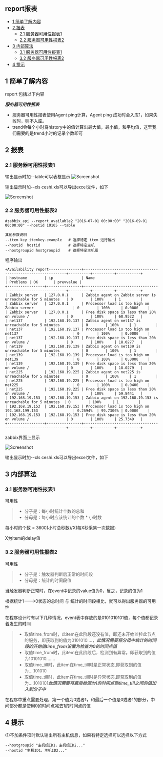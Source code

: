 ## report报表

* [1 简单了解内容](#1-简单了解内容)
* [2 报表](#2-报表)
	* [2.1 服务器可用性报表1](#21-服务器可用性报表1)
	* [2.2 服务器可用性报表2](#22-服务器可用性报表2)
* [3 内部算法](#3-内部算法)
	* [3.1 服务器可用性报表1](#31-服务器可用性报表1)
	* [3.2 服务器可用性报表2](#32-服务器可用性报表2)
* [4 提示](#4-提示)

## 1 简单了解内容

report 包括以下内容

***服务器可用性报表***
    
+ 服务器可用性报表使用Agent ping计算，Agent ping 成功时会入库1，如果失败时，则不入库。
+ trend会每个小时将history中的值计算出最大值，最小值，和平均值，这里我们需要的是trend小时的记录个数即可

## 2 报表

### 2.1 服务器可用性报表1

输出显示时加--table可以表框显示
![Screenshot](https://github.com/BillWang139967/zabbix_manager/raw/master/images/report_available_table.jpg)

输出显示时加--xls ceshi.xls可以导出excel文件，如下

![Screenshot](https://github.com/BillWang139967/zabbix_manager/raw/master/images/report_available_xls.jpg)

### 2.2 服务器可用性报表2

```
#zabbix_api --report_available2 "2016-07-01 00:00:00" "2016-09-01 00:00:00" --hostid 10105 --table

其他参数说明
--item_key itemkey.example   # 选择特定 item 进行输出
--hostid  hostid             # 选择特定主机
--hostgroupid hostgroupid    # 选择特定主机组
```
程序输出

```
+Availability report---------------+--------------------------------------------------------------+----------+----------+-----------+
| hostname        | ip             | Name                                                         | Problems | OK       | prevvalue |
+-----------------+----------------+--------------------------------------------------------------+----------+----------+-----------+
| Zabbix server   | 127.0.0.1      | Zabbix agent on Zabbix server is unreachable for 5 minutes   | 0        | 100%     | 1         |
| Zabbix server   | 127.0.0.1      | Processor load is too high on Zabbix server                  | 0        | 100%     | 0.0000    |
| Zabbix server   | 127.0.0.1      | Free disk space is less than 20% on volume /                 | 0        | 100%     | 68.9522   |
| net137          | 192.168.19.137 | Zabbix agent on net137 is unreachable for 5 minutes          | 0        | 100%     | 1         |
| net137          | 192.168.19.137 | Processor load is too high on net137                         | 0        | 100%     | 0.0000    |
| net137          | 192.168.19.137 | Free disk space is less than 20% on volume /                 | 0        | 100%     | 18.0277   |
| net139          | 192.168.19.139 | Zabbix agent on net139 is unreachable for 5 minutes          | 0        | 100%     | 1         |
| net139          | 192.168.19.139 | Processor load is too high on net139                         | 0        | 100%     | 0.0000    |
| net139          | 192.168.19.139 | Free disk space is less than 20% on volume /                 | 0        | 100%     | 18.0279   |
| net225          | 192.168.19.225 | Zabbix agent on net225 is unreachable for 5 minutes          | 0        | 100%     | 1         |
| net225          | 192.168.19.225 | Processor load is too high on net225                         | 0        | 100%     | 0.0400    |
| net225          | 192.168.19.225 | Free disk space is less than 20% on volume /                 | 0        | 100%     | 59.8441   |
| 192.168.19.153  | 192.168.19.153 | Zabbix agent on 192.168.19.153 is unreachable for 5 minutes  | 0        | 100%     | 1         |
| 192.168.19.153  | 192.168.19.153 | Processor load is too high on 192.168.199.153                | 0.2694%  | 99.7306% | 0.0000    |
| 192.168.19.153  | 192.168.19.153 | Free disk space is less than 20% on volume /                 | 0        | 100%     | 25.7349   |
+-----------------+----------------+--------------------------------------------------------------+----------+----------+-----------+
```


zabbix界面上显示

![Screenshot](https://github.com/BillWang139967/zabbix_manager/raw/master/images/report_available_table3.jpg)

输出显示时加--xls ceshi.xls可以导出excel文件，如下


## 3 内部算法

### 3.1 服务器可用性报表1

可用性

> * 分子是：每小时统计个数的总和
> * 分母是：每小时应该统计的个数 * 小时数

每小时的个数 = 3600(小时总秒数)/X(每X秒采集一次数据)

X为item的delay值

### 3.2 服务器可用性报表2

可用性

> * 分子是：触发器判断后正常的时间段
> * 分母是：统计的时间段值

当触发器判断正常时，在event中记录的value值为0，反之，记录的值为1

根据统计1———>0状态的总时间  与  统计的时间段相比，就可以得出服务器的可用性

在程序设计时有以下几种情况，event表中存放的是0101010101值，每个值都记录着发生的时间
 
> * 取值time_from时，此item在此阶段还没有值，即还未开始监控此节点的服务，即获取到的值为0101010....，***此情况需要将分母中统计的时间段的开始值time_from设置为检查为0的时间点值***
> * 取值time_from时，此item在此阶段后，检测到有异常，即获取到的值为10101010.......
> * 取值time_till时，此item在time_till时是正常状态,即获取到的值为....101010
> * 取值time_till时，此item在time_till时是异常状态,即获取到的值为....1010101***此情况需要将最后检测为1的时间点到time_till之间的值加入到分子中***

在程序中重点需要处理，第一个值为0或者1，和最后一个值是0或者1的部分，中间部分都是使用0的时间点减去1的时间点的值

## 4 提示

(1)不加条件项时默认输出所有主机信息，如果有特定选择可以选择以下方式

```
--hostgroupid "主机组ID1，主机组ID2..."
--hostid "主机ID1，主机ID2..."
```
